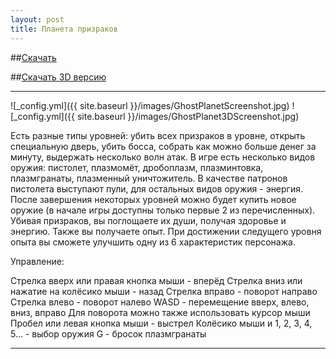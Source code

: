 ```yaml
---
layout: post
title: Планета призраков
---
```



##[Скачать](https://drive.google.com/open?id=0B0wvbicW8OQIR2ZadzhLd3NNSUE)

##[Скачать 3D версию](https://drive.google.com/open?id=0B0wvbicW8OQIWWpUbnlQaTN0NlE)

___

![_config.yml]({{ site.baseurl }}/images/GhostPlanetScreenshot.jpg)
![_config.yml]({{ site.baseurl }}/images/GhostPlanet3DScreenshot.jpg)

Есть разные типы уровней: убить всех призраков в уровне, открыть специальную дверь,
убить босса, собрать как можно больше денег за минуту, выдержать несколько волн атак.
В игре есть несколько видов оружия: пистолет, плазмомёт, дробоплазм, плазминтовка, плазмгранаты, плазменный уничтожитель.
В качестве патронов пистолета выступают пули, для остальных видов оружия - энергия.
После завершения некоторых уровней можно будет купить новое оружие (в начале игры доступны только первые 2 из перечисленных).
Убивая призраков, вы поглощаете их души, получая здоровье и энергию.
Также вы получаете опыт. При достижении следущего уровня опыта вы сможете улучшить одну из 6 характеристик персонажа.

Управление:

Стрелка вверх или правая кнопка мыши - вперёд
Стрелка вниз или нажатие на колёсико мыши - назад
Стрелка вправо - поворот направо
Стрелка влево - поворот налево
WASD - перемещение вверх, влево, вниз, вправо
Для поворота можно также использовать курсор мыши
Пробел или левая кнопка мыши - выстрел
Колёсико мыши и 1, 2, 3, 4, 5... - выбор оружия
G - бросок плазмгранаты

___


